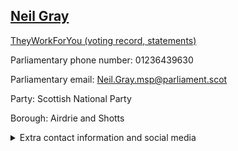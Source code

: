 ## <a href="https://www.parliament.scot/msps/current-and-previous-msps/neil-gray">Neil Gray</a>

<a href="https://www.theyworkforyou.com/mp/25293/neil_gray">TheyWorkForYou (voting record, statements)</a> 

Parliamentary phone number: 01236439630 

Parliamentary email: Neil.Gray.msp@parliament.scot 

Party: Scottish National Party 

Borough: Airdrie and Shotts 

<details><summary>Extra contact information and social media</summary> 
<li>Parliamentary address: The Scottish Parliament, EH99 1SP, Edinburgh</li>
<li>Local office address: Office 9, Airdrie Business Centre,, Chapel Lane, Airdrie, ML6 6GX</li>
<li>Local office phone number: 01236439630</li>
<li>Twitter: @neilgraysnp</li>
<li>Facebook: https://www.facebook.com/NeilGraySNP/</li>
<li>Website:</li>
</details>